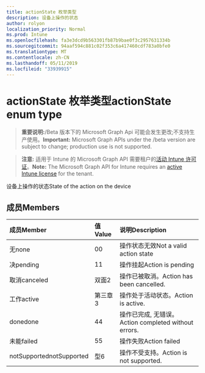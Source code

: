 ```yaml
---
title: actionState 枚举类型
description: 设备上操作的状态
author: rolyon
localization_priority: Normal
ms.prod: Intune
ms.openlocfilehash: fa3e3dcd9b563301fb87b9bae0f3c2957631334b
ms.sourcegitcommit: 94aaf594c881c02f353c6a417460cdf783a0bfe0
ms.translationtype: MT
ms.contentlocale: zh-CN
ms.lasthandoff: 05/11/2019
ms.locfileid: "33939915"
---
```

# <a name="actionstate-enum-type"></a><span data-ttu-id="a0a95-103">actionState 枚举类型</span><span class="sxs-lookup"><span data-stu-id="a0a95-103">actionState enum type</span></span>

> <span data-ttu-id="a0a95-104">**重要说明:**/Beta 版本下的 Microsoft Graph Api 可能会发生更改;不支持生产使用。</span><span class="sxs-lookup"><span data-stu-id="a0a95-104">**Important:** Microsoft Graph APIs under the /beta version are subject to change; production use is not supported.</span></span>

> <span data-ttu-id="a0a95-105">**注意:** 适用于 Intune 的 Microsoft Graph API 需要租户的[活动 Intune 许可证](https://go.microsoft.com/fwlink/?linkid=839381)。</span><span class="sxs-lookup"><span data-stu-id="a0a95-105">**Note:** The Microsoft Graph API for Intune requires an [active Intune license](https://go.microsoft.com/fwlink/?linkid=839381) for the tenant.</span></span>

<span data-ttu-id="a0a95-106">设备上操作的状态</span><span class="sxs-lookup"><span data-stu-id="a0a95-106">State of the action on the device</span></span>

## <a name="members"></a><span data-ttu-id="a0a95-107">成员</span><span class="sxs-lookup"><span data-stu-id="a0a95-107">Members</span></span>
|<span data-ttu-id="a0a95-108">成员</span><span class="sxs-lookup"><span data-stu-id="a0a95-108">Member</span></span>|<span data-ttu-id="a0a95-109">值</span><span class="sxs-lookup"><span data-stu-id="a0a95-109">Value</span></span>|<span data-ttu-id="a0a95-110">说明</span><span class="sxs-lookup"><span data-stu-id="a0a95-110">Description</span></span>|
|:---|:---|:---|
|<span data-ttu-id="a0a95-111">无</span><span class="sxs-lookup"><span data-stu-id="a0a95-111">none</span></span>|<span data-ttu-id="a0a95-112">0</span><span class="sxs-lookup"><span data-stu-id="a0a95-112">0</span></span>|<span data-ttu-id="a0a95-113">操作状态无效</span><span class="sxs-lookup"><span data-stu-id="a0a95-113">Not a valid action state</span></span>|
|<span data-ttu-id="a0a95-114">决</span><span class="sxs-lookup"><span data-stu-id="a0a95-114">pending</span></span>|<span data-ttu-id="a0a95-115">1</span><span class="sxs-lookup"><span data-stu-id="a0a95-115">1</span></span>|<span data-ttu-id="a0a95-116">操作挂起</span><span class="sxs-lookup"><span data-stu-id="a0a95-116">Action is pending</span></span>|
|<span data-ttu-id="a0a95-117">取消</span><span class="sxs-lookup"><span data-stu-id="a0a95-117">canceled</span></span>|<span data-ttu-id="a0a95-118">双面</span><span class="sxs-lookup"><span data-stu-id="a0a95-118">2</span></span>|<span data-ttu-id="a0a95-119">操作已被取消。</span><span class="sxs-lookup"><span data-stu-id="a0a95-119">Action has been cancelled.</span></span>|
|<span data-ttu-id="a0a95-120">工作</span><span class="sxs-lookup"><span data-stu-id="a0a95-120">active</span></span>|<span data-ttu-id="a0a95-121">第三章</span><span class="sxs-lookup"><span data-stu-id="a0a95-121">3</span></span>|<span data-ttu-id="a0a95-122">操作处于活动状态。</span><span class="sxs-lookup"><span data-stu-id="a0a95-122">Action is active.</span></span>|
|<span data-ttu-id="a0a95-123">done</span><span class="sxs-lookup"><span data-stu-id="a0a95-123">done</span></span>|<span data-ttu-id="a0a95-124">4</span><span class="sxs-lookup"><span data-stu-id="a0a95-124">4</span></span>|<span data-ttu-id="a0a95-125">操作已完成, 无错误。</span><span class="sxs-lookup"><span data-stu-id="a0a95-125">Action completed without errors.</span></span>|
|<span data-ttu-id="a0a95-126">未能</span><span class="sxs-lookup"><span data-stu-id="a0a95-126">failed</span></span>|<span data-ttu-id="a0a95-127">5</span><span class="sxs-lookup"><span data-stu-id="a0a95-127">5</span></span>|<span data-ttu-id="a0a95-128">操作失败</span><span class="sxs-lookup"><span data-stu-id="a0a95-128">Action failed</span></span>|
|<span data-ttu-id="a0a95-129">notSupported</span><span class="sxs-lookup"><span data-stu-id="a0a95-129">notSupported</span></span>|<span data-ttu-id="a0a95-130">型</span><span class="sxs-lookup"><span data-stu-id="a0a95-130">6</span></span>|<span data-ttu-id="a0a95-131">操作不受支持。</span><span class="sxs-lookup"><span data-stu-id="a0a95-131">Action is not supported.</span></span>|




